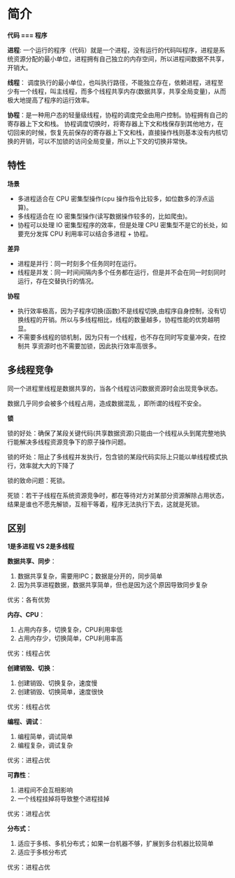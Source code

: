 # 简介

**代码 === 程序**

**进程**: 一个运行的程序（代码）就是一个进程，没有运行的代码叫程序，进程是系统资源分配的最小单位，进程拥有自己独立的内存空间，所以进程间数据不共享，开销大。

**线程**： 调度执行的最小单位，也叫执行路径，不能独立存在，依赖进程，进程至少有一个线程，叫主线程，而多个线程共享内存(数据共享，共享全局变量)，从而极大地提高了程序的运行效率。

**协程**：是一种用户态的轻量级线程，协程的调度完全由用户控制。协程拥有自己的寄存器上下文和栈。 协程调度切换时，将寄存器上下文和栈保存到其他地方，在切回来的时候，恢复先前保存的寄存器上下文和栈，直接操作栈则基本没有内核切换的开销，可以不加锁的访问全局变量，所以上下文的切换非常快。



## 特性

**场景**

- 多进程适合在 CPU 密集型操作(cpu 操作指令比较多，如位数多的浮点运算)。
- 多线程适合在 IO 密集型操作(读写数据操作较多的，比如爬虫)。
- 协程可以处理 IO 密集型程序的效率，但是处理 CPU 密集型不是它的长处，如要充分发挥 CPU 利用率可以结合多进程 + 协程。

**差异**

- 进程是并行：同一时刻多个任务同时在运行。
- 线程是并发：同一时间间隔内多个任务都在运行，但是并不会在同一时刻同时运行，存在交替执行的情况。

**协程**

- 执行效率极高，因为子程序切换(函数)不是线程切换,由程序自身控制，没有切换线程的开销。所以与多线程相比，线程的数量越多，协程性能的优势越明显。
- 不需要多线程的锁机制，因为只有一个线程，也不存在同时写变量冲突，在控制共
  享资源时也不需要加锁，因此执行效率高很多。





## 多线程竞争

同一个进程里线程是数据共享的，当各个线程访问数据资源时会出现竞争状态。

数据几乎同步会被多个线程占用，造成数据混乱 ，即所谓的线程不安全。

**锁**

锁的好处：确保了某段关键代码(共享数据资源)只能由一个线程从头到尾完整地执行能解决多线程资源竞争下的原子操作问题。

锁的坏处：阻止了多线程并发执行，包含锁的某段代码实际上只能以单线程模式执行，效率就大大的下降了

锁的致命问题：死锁。

死锁：若干子线程在系统资源竞争时，都在等待对方对某部分资源解除占用状态，结果是谁也不愿先解锁，互相干等着，程序无法执行下去，这就是死锁。



## 区别

**1是多进程	VS	2是多线程**

**数据共享、同步**：

1. 数据共享复杂，需要用IPC；数据是分开的，同步简单
2. 因为共享进程数据，数据共享简单，但也是因为这个原因导致同步复杂

优劣：各有优势

**内存、CPU**：

1. 占用内存多，切换复杂，CPU利用率低
2. 占用内存少，切换简单，CPU利用率高

优劣：线程占优

**创建销毁、切换**：

1. 创建销毁、切换复杂，速度慢
2. 创建销毁、切换简单，速度很快

优劣：线程占优

**编程、调试**：

1. 编程简单，调试简单
2. 编程复杂，调试复杂

优劣：进程占优

**可靠性**：

1. 进程间不会互相影响
2. 一个线程挂掉将导致整个进程挂掉

优劣：进程占优

**分布式：**

1. 适应于多核、多机分布式；如果一台机器不够，扩展到多台机器比较简单
2. 适应于多核分布式

优劣：进程占优